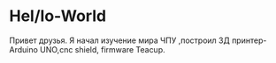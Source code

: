 # Hel/lo-World
Привет друзья.  Я начал изучение мира ЧПУ ,построил  3Д принтер-Arduino UNO,cnc shield,
firmware Teacup.
